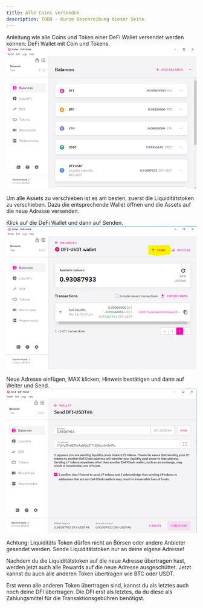 ```yaml
---
title: Alle Coins versenden
description: TODO - Kurze Beschreibung dieser Seite.
---
```


Anleitung wie alle Coins und Token einer DeFi Wallet versendet werden können:
DeFi Wallet mit Coin und Tokens.
![DeFi Wallet mit Coin und Tokens](../media/sendallcoins_DE_01.png)

Um alle Assets zu verschieben ist es am besten, zuerst die Liquiditätstoken zu verschieben. Dazu die entsprechende Wallet öffnen und die Assets auf die neue Adresse versenden.

Klick auf die DeFi Wallet und dann auf Senden.
![Klick auf die DeFi Wallet und dann auf Senden](../media/sendallcoins_DE_02.png)

Neue Adresse einfügen, MAX klicken, Hinweis bestätigen und dann auf Weiter und Send.
![Neue Adresse einfügen, MAX klicken, Hinweis bestätigen und dann auf Weiter und Send](../media/sendallcoins_DE_03.png)

Achtung: Liquiditäts Token dürfen nicht an Börsen oder andere Anbieter gesendet werden. Sende Liquiditätstoken nur an deine eigene Adresse!

Nachdem du die Liquiditätstoken auf die neue Adresse übertragen hast, werden jetzt auch alle Rewards auf die neue Adresse ausgeschüttet. Jetzt kannst du auch alle anderen Token übertragen wie BTC oder USDT.

Erst wenn alle anderen Token übertragen sind, kannst du als letztes auch noch deine DFI übertragen. Die DFI erst als letztes, da du diese als Zahlungsmittel für die Transaktionsgebühren benötigst.
